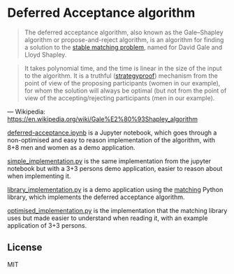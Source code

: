 # Deferred Acceptance algorithm

> The deferred acceptance algorithm, also known as the Gale–Shapley algorithm or
propose-and-reject algorithm, is an algorithm for finding a solution to the
[stable matching problem](https://en.wikipedia.org/wiki/Stable_marriage_problem),
named for David Gale and Lloyd Shapley.

> It takes polynomial time, and the time is linear in the size of the input to
the algorithm. It is a truthful
([strategyproof](https://en.wikipedia.org/wiki/Strategyproofness))
mechanism from the point of view of the proposing participants (women in our
example), for whom the solution will always be optimal (but not from the point
of view of the accepting/rejecting participants (men in our example).

— Wikipedia: https://en.wikipedia.org/wiki/Gale%E2%80%93Shapley_algorithm

[deferred-acceptance.ipynb](deferred-acceptance.ipynb) is a Jupyter notebook,
which goes through a non-optimised and easy to reason implementation of the
algorithm, with 8+8 men and women as a demo application.

[simple_implementation.py](simple_implementation.py) is the same implementation
from the jupyter notebook but with a 3+3 persons demo application, easier to
reason about when implementing it.

[library_implementation.py](library_implementation.py) is a demo application
using the [matching](https://daffidwilde.github.io/matching/) Python library,
which implements the deferred acceptance algorithm.

[optimised_implementation.py](optimised_implementation.py) is the implementation
that the matching library uses but made easier to understand when reading it,
with an example application of 3+3 persons.

## License

MIT
